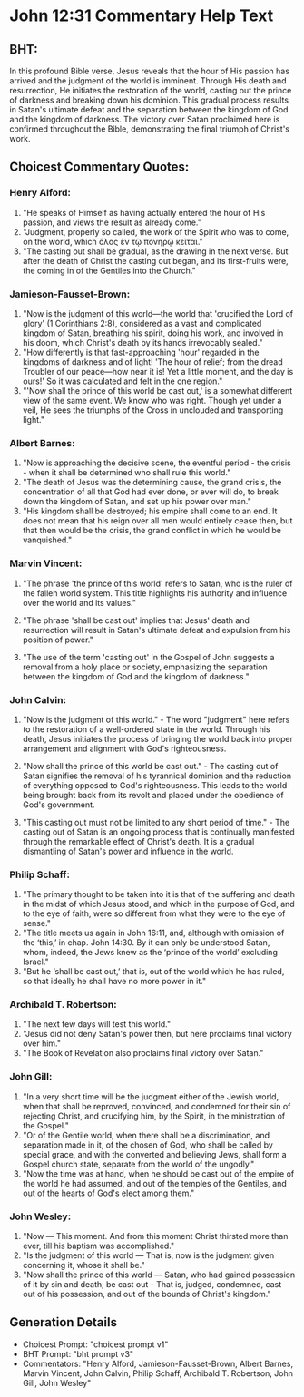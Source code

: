 # John 12:31 Commentary Help Text

## BHT:
In this profound Bible verse, Jesus reveals that the hour of His passion has arrived and the judgment of the world is imminent. Through His death and resurrection, He initiates the restoration of the world, casting out the prince of darkness and breaking down his dominion. This gradual process results in Satan's ultimate defeat and the separation between the kingdom of God and the kingdom of darkness. The victory over Satan proclaimed here is confirmed throughout the Bible, demonstrating the final triumph of Christ's work.

## Choicest Commentary Quotes:
### Henry Alford:
1. "He speaks of Himself as having actually entered the hour of His passion, and views the result as already come."
2. "Judgment, properly so called, the work of the Spirit who was to come, on the world, which ὅλος ἐν τῷ πονηρῷ κεῖται."
3. "The casting out shall be gradual, as the drawing in the next verse. But after the death of Christ the casting out began, and its first-fruits were, the coming in of the Gentiles into the Church."

### Jamieson-Fausset-Brown:
1. "Now is the judgment of this world—the world that 'crucified the Lord of glory' (1 Corinthians 2:8), considered as a vast and complicated kingdom of Satan, breathing his spirit, doing his work, and involved in his doom, which Christ's death by its hands irrevocably sealed."
2. "How differently is that fast-approaching 'hour' regarded in the kingdoms of darkness and of light! 'The hour of relief; from the dread Troubler of our peace—how near it is! Yet a little moment, and the day is ours!' So it was calculated and felt in the one region."
3. "'Now shall the prince of this world be cast out,' is a somewhat different view of the same event. We know who was right. Though yet under a veil, He sees the triumphs of the Cross in unclouded and transporting light."

### Albert Barnes:
1. "Now is approaching the decisive scene, the eventful period - the crisis - when it shall be determined who shall rule this world."
2. "The death of Jesus was the determining cause, the grand crisis, the concentration of all that God had ever done, or ever will do, to break down the kingdom of Satan, and set up his power over man."
3. "His kingdom shall be destroyed; his empire shall come to an end. It does not mean that his reign over all men would entirely cease then, but that then would be the crisis, the grand conflict in which he would be vanquished."

### Marvin Vincent:
1. "The phrase 'the prince of this world' refers to Satan, who is the ruler of the fallen world system. This title highlights his authority and influence over the world and its values." 

2. "The phrase 'shall be cast out' implies that Jesus' death and resurrection will result in Satan's ultimate defeat and expulsion from his position of power." 

3. "The use of the term 'casting out' in the Gospel of John suggests a removal from a holy place or society, emphasizing the separation between the kingdom of God and the kingdom of darkness."

### John Calvin:
1. "Now is the judgment of this world." - The word "judgment" here refers to the restoration of a well-ordered state in the world. Through his death, Jesus initiates the process of bringing the world back into proper arrangement and alignment with God's righteousness.

2. "Now shall the prince of this world be cast out." - The casting out of Satan signifies the removal of his tyrannical dominion and the reduction of everything opposed to God's righteousness. This leads to the world being brought back from its revolt and placed under the obedience of God's government.

3. "This casting out must not be limited to any short period of time." - The casting out of Satan is an ongoing process that is continually manifested through the remarkable effect of Christ's death. It is a gradual dismantling of Satan's power and influence in the world.

### Philip Schaff:
1. "The primary thought to be taken into it is that of the suffering and death in the midst of which Jesus stood, and which in the purpose of God, and to the eye of faith, were so different from what they were to the eye of sense."
2. "The title meets us again in John 16:11, and, although with omission of the ‘this,’ in chap. John 14:30. By it can only be understood Satan, whom, indeed, the Jews knew as the ‘prince of the world’ excluding Israel."
3. "But he ‘shall be cast out,’ that is, out of the world which he has ruled, so that ideally he shall have no more power in it."

### Archibald T. Robertson:
1. "The next few days will test this world."
2. "Jesus did not deny Satan's power then, but here proclaims final victory over him."
3. "The Book of Revelation also proclaims final victory over Satan."

### John Gill:
1. "In a very short time will be the judgment either of the Jewish world, when that shall be reproved, convinced, and condemned for their sin of rejecting Christ, and crucifying him, by the Spirit, in the ministration of the Gospel."
2. "Or of the Gentile world, when there shall be a discrimination, and separation made in it, of the chosen of God, who shall be called by special grace, and with the converted and believing Jews, shall form a Gospel church state, separate from the world of the ungodly."
3. "Now the time was at hand, when he should be cast out of the empire of the world he had assumed, and out of the temples of the Gentiles, and out of the hearts of God's elect among them."

### John Wesley:
1. "Now — This moment. And from this moment Christ thirsted more than ever, till his baptism was accomplished." 
2. "Is the judgment of this world — That is, now is the judgment given concerning it, whose it shall be." 
3. "Now shall the prince of this world — Satan, who had gained possession of it by sin and death, be cast out - That is, judged, condemned, cast out of his possession, and out of the bounds of Christ's kingdom."


## Generation Details
- Choicest Prompt: "choicest prompt v1"
- BHT Prompt: "bht prompt v3"
- Commentators: "Henry Alford, Jamieson-Fausset-Brown, Albert Barnes, Marvin Vincent, John Calvin, Philip Schaff, Archibald T. Robertson, John Gill, John Wesley"
